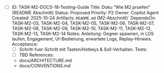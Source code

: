 - [ ] ID: TASK-M2-DOCS-18-Testing-Guide
  Title: Doku "Wie M2 pruefen" (README Abschnitt)
  Status: Proposed
  Priority: P2
  Owner: Copilot Agent
  Created: 2025-10-24
  Artifacts: `README.md` (M2-Abschnitt)`
  DependsOn: TASK-M2-03, TASK-M2-04, TASK-M2-05, TASK-M2-06, TASK-M2-07, TASK-M2-08, TASK-M2-09, TASK-M2-10, TASK-M2-11, TASK-M2-12, TASK-M2-13, TASK-M2-14
  Notes:
  Anleitung: Gegner spawnen, in LOS laufen, Engagement, UI-Bedienung, erwartete Logs, Replay-Hinweis.
  Acceptance:
  - [ ] Schritt-fuer-Schritt mit Tasten/Hotkeys & Soll-Verhalten.
  Tests:
  - [ ] TBD
  References:
  - docs/ARCHITECTURE.md
  - docs/CONVENTIONS.md
